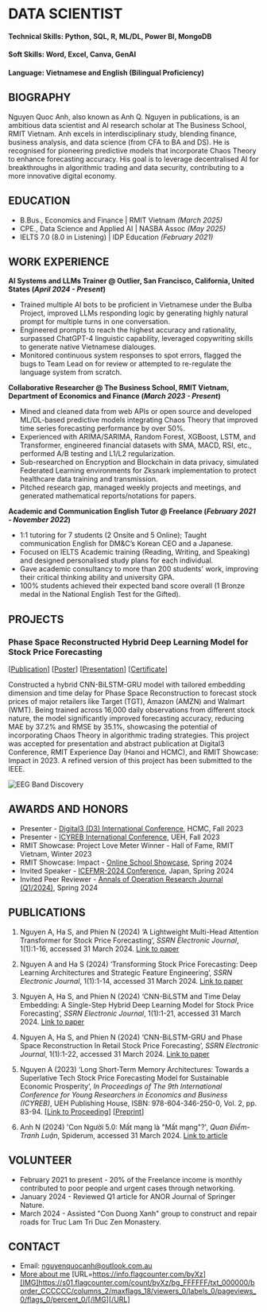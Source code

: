 # DATA SCIENTIST 

#### Technical Skills: Python, SQL, R, ML/DL, Power BI, MongoDB
#### Soft Skills: Word, Excel, Canva, GenAI
#### Language: Vietnamese and English (Bilingual Proficiency)


## BIOGRAPHY  
Nguyen Quoc Anh, also known as Anh Q. Nguyen in publications, is an ambitious data scientist and AI research scholar at The Business School, RMIT Vietnam. Anh excels in interdisciplinary study, blending finance, business analysis, and data science (from CFA to BA and DS). He is recognised for pioneering predictive models that incorporate Chaos Theory to enhance forecasting accuracy. His goal is to leverage decentralised AI for breakthroughs in algorithmic trading and data security, contributing to a more innovative digital economy.


## EDUCATION
- B.Bus., Economics and Finance | RMIT Vietnam _(March 2025)_						       		
- CPE., Data Science and Applied AI | NASBA Assoc _(May 2025)_  	
- IELTS 7.0 (8.0 in Listening) | IDP Education _(February 2021)_							       		


## WORK EXPERIENCE
**AI Systems and LLMs Trainer @ Outlier, San Francisco, California, United States (_April 2024 - Present_)**
- Trained multiple AI bots to be proficient in Vietnamese under the Bulba Project, improved LLMs responding logic by generating highly natural prompt for multiple turns in one conversation.
- Engineered prompts to reach the highest accuracy and rationality, surpassed ChatGPT-4 linguistic capability, leveraged copywriting skills to generate native Vietnamese dialouges.
- Monitored continuous system responses to spot errors, flagged the bugs to Team Lead on for review or attempted to re-regulate the language system from scratch. 
  
**Collaborative Researcher @ The Business School, RMIT Vietnam, Department of Economics and Finance (_March 2023 - Present_)**
- Mined and cleaned data from web APIs or open source and developed ML/DL-based predictive models integrating Chaos Theory that improved time series forecasting performance by over 50%.
- Experienced with ARIMA/SARIMA, Random Forest, XGBoost, LSTM, and Transformer, engineered financial datasets with SMA, MACD, RSI, etc., performed A/B testing and L1/L2 regularization.  
- Sub-researched on Encryption and Blockchain in data privacy, simulated Federated Learning environments for Zksnark implementation to protect healthcare data training and transmission.
- Pitched research gap, managed weekly projects and meetings, and generated mathematical reports/notations for papers. 

**Academic and Communication English Tutor @ Freelance (_February 2021 - November 2022_)**
- 1:1 tutoring for 7 students  (2 Onsite and 5 Online); Taught communication English for DM&C’s Korean CEO and a Japanese.  
- Focused on IELTS Academic training (Reading, Writing, and Speaking) and designed personalised study plans for each individual.
- Gave academic consultancy to more than 200 students' work, improving their critical thinking ability and university GPA. 
- 100% students achieved their expected band score overall (1 Bronze medal in the National English Test for the Gifted).


## PROJECTS
### Phase Space Reconstructed Hybrid Deep Learning Model for Stock Price Forecasting
[[Publication](https://dx.doi.org/10.2139/ssrn.4729759)] [[Poster](https://drive.google.com/file/d/17MK5haNZRQVOfrIkB0W8WmQ2xbV5spam/view)] [[Presentation](https://drive.google.com/file/d/1zX1CkDwcXVwKcjbFDhl0hmS6ljlWbj6G/view)] [[Certificate](https://drive.google.com/file/d/1iinbKE5oRFV3oaostxl5UVft7uJR7oTe/view?usp=sharing)]

Constructed a hybrid CNN-BiLSTM-GRU model with tailored embedding dimension and time delay for Phase Space Reconstruction to forecast stock prices of major retailers like Target (TGT), Amazon (AMZN) and Walmart (WMT). Being trained across 16,000 daily observations from different stock nature, the model significantly improved forecasting accuracy, reducing MAE by 37.2% and RMSE by 35.1%, showcasing the potential of incorporating Chaos Theory in algorithmic trading strategies. This project was accepted for presentation and abstract publication at Digital3 Conference, RMIT Experience Day (Hanoi and HCMC), and RMIT Showcase: Impact in 2023. A refined version of this project has been submitted to the IEEE.


![EEG Band Discovery](/assets:img/PSR2.png)


## AWARDS AND HONORS
- Presenter - [Digital3 (D3) International Conference](https://www.rmit.edu.vn/events/all-events/2023/october-2023/rmit-vietnam-digital3-conference/schedule), HCMC, Fall 2023
- Presenter - [ICYREB International Conference](https://ueh.edu.vn/en/news/annual-international-conference-for-young-researchers-of-economics-business-schools-2023-icyreb-2023-70990), UEH, Fall 2023
- RMIT Showcase: Project Love Meter Winner - Hall of Fame, RMIT Vietnam, Winter 2023
- RMIT Showcase: Impact - [Online School Showcase](https://www.rmitvn-showcase.com/vi/business-and-management/student-projects), Spring 2024
- Invited Speaker - [ICEFMR-2024 Conference](https://srcmeetings.com/icefmr-2023/), Japan, Spring 2024
-  Invited Peer Reviewer - [Annals of Operation Research Journal (Q1/2024)](https://link.springer.com/journal/10479/aims-and-scope), Spring 2024


## PUBLICATIONS

1. Nguyen A, Ha S, and Phien N (2024) ‘A Lightweight Multi-Head Attention Transformer for Stock Price Forecasting’, _SSRN Electronic Journal_, 1(1):1-16, accessed 31 March 2024. [Link to paper](https://dx.doi.org/10.2139/ssrn.4729648)

2. Nguyen A and Ha S (2024) ‘Transforming Stock Price Forecasting: Deep Learning Architectures and Strategic Feature Engineering’, _SSRN Electronic Journal_, 1(1):1-14, accessed 31 March 2024. [Link to paper](https://dx.doi.org/10.2139/ssrn.4729146)

3. Nguyen A, Ha S, and Phien N (2024) ‘CNN-BiLSTM and Time Delay Embedding: A Single-Step Hybrid Deep Learning Model for Stock Price Forecasting’, _SSRN Electronic Journal_, 1(1):1-21, accessed 31 March 2024. [Link to paper](https://dx.doi.org/10.2139/ssrn.4729187)

4. Nguyen A, Ha S, and Phien N (2024) ‘CNN-BiLSTM-GRU and Phase Space Reconstruction In Retail Stock Price Forecasting’, _SSRN Electronic Journal_, 1(1):1-22, accessed 31 March 2024. [Link to paper](https://dx.doi.org/10.2139/ssrn.4729759)

5. Nguyen A (2023) ‘Long Short-Term Memory Architectures: Towards a Superlative Tech Stock Price Forecasting Model for Sustainable Economic Prosperity’, _In Proceedings of The 9th International Conference for Young Researchers in Economics and Business (ICYREB)_, UEH Publishing House, 
ISBN: 978-604-346-250-0, Vol. 2, pp. 83-94. [[Link to Proceeding](https://drive.google.com/file/d/1XiUSEfra9VufPb-QYQs_l5Nc1UtGMXXd/view)] [[Preprint](https://papers.ssrn.com/sol3/papers.cfm?abstract_id=4729192)]

6. Anh N (2024) 'Con Người 5.0: Mất mạng là "Mất mạng"?', _Quan Điểm-Tranh Luận_, Spiderum, accessed 31 March 2024. [Link to article](https://spiderum.com/bai-dang/Con-Nguoi-50-Mat-mang-la-Mat-mang-jISIcBanfAMb)

## VOLUNTEER 
- February 2021 to present - 20% of the Freelance income is monthly contributed to poor people and urgent cases through networking.
- January 2024 - Reviewed Q1 article for ANOR Journal of Springer Nature.
- March 2024 - Assisted "Con Duong Xanh"  group to construct and repair roads for Truc Lam Tri Duc Zen Monastery.

## CONTACT
- Email: [nguyenquocanh@outlook.com.au](mailto:nguyenquocanh@outlook.com.au)
- [More about me](https://linktr.ee/anhthescientist?utm_source=linktree_profile_share&ltsid=9745143c-51d0-4e08-9aeb-3b4ae5741f8f)
[URL=https://info.flagcounter.com/byXz][IMG]https://s01.flagcounter.com/count/byXz/bg_FFFFFF/txt_000000/border_CCCCCC/columns_2/maxflags_18/viewers_0/labels_0/pageviews_0/flags_0/percent_0/[/IMG][/URL] 



